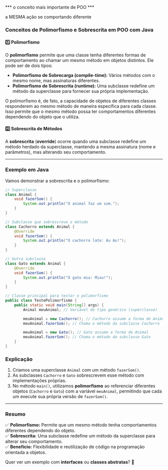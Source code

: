 *** o conceito mais importante de POO ***

a MESMA ação se comportando diferente

### Conceitos de **Polimorfismo** e **Sobrescrita** em POO com Java

#### 1️⃣ **Polimorfismo**  
O **polimorfismo** permite que uma classe tenha diferentes formas de comportamento ao chamar um mesmo método em objetos distintos. Ele pode ser de dois tipos:
- **Polimorfismo de Sobrecarga (compile-time):** Vários métodos com o mesmo nome, mas assinaturas diferentes.
- **Polimorfismo de Sobrescrita (runtime):** Uma subclasse redefine um método da superclasse para fornecer sua própria implementação.
 
 O polimorfismo é, de fato, a capacidade de objetos de diferentes classes responderem ao mesmo método de maneira específica para cada classe. Isso permite que o mesmo método possa ter comportamentos diferentes dependendo do objeto que o utiliza.
#### 2️⃣ **Sobrescrita de Métodos**  
A **sobrescrita** (**override**) ocorre quando uma subclasse redefine um método herdado da superclasse, mantendo a mesma assinatura (nome e parâmetros), mas alterando seu comportamento.

---

### **Exemplo em Java**
Vamos demonstrar a sobrescrita e o polimorfismo:

```java
// Superclasse
class Animal {
    void fazerSom() {
        System.out.println("O animal faz um som.");
    }
}

// Subclasse que sobrescreve o método
class Cachorro extends Animal {
    @Override
    void fazerSom() {
        System.out.println("O cachorro late: Au Au!");
    }
}

// Outra subclasse
class Gato extends Animal {
    @Override
    void fazerSom() {
        System.out.println("O gato mia: Miau!");
    }
}

// Classe principal para testar o polimorfismo
public class TestePolimorfismo {
    public static void main(String[] args) {
        Animal meuAnimal; // Variável do tipo genérico (superclasse)

        meuAnimal = new Cachorro(); // Cachorro assume a forma de Animal
        meuAnimal.fazerSom(); // Chama o método da subclasse Cachorro

        meuAnimal = new Gato(); // Gato assume a forma de Animal
        meuAnimal.fazerSom(); // Chama o método da subclasse Gato
    }
}
```

### **Explicação**
1. Criamos uma superclasse `Animal` com um método `fazerSom()`.
2. As subclasses `Cachorro` e `Gato` sobrescrevem esse método com implementações próprias.
3. No método `main()`, utilizamos **polimorfismo** ao referenciar diferentes objetos (`Cachorro` e `Gato`) com a variável `meuAnimal`, permitindo que cada um execute sua própria versão de `fazerSom()`.

---

### **Resumo**
✅ **Polimorfismo:** Permite que um mesmo método tenha comportamentos diferentes dependendo do objeto.  
✅ **Sobrescrita:** Uma subclasse redefine um método da superclasse para alterar seu comportamento.  
✅ **Benefício:** Flexibilidade e reutilização de código na programação orientada a objetos.  

Quer ver um exemplo com **interfaces** ou **classes abstratas**? 🚀
